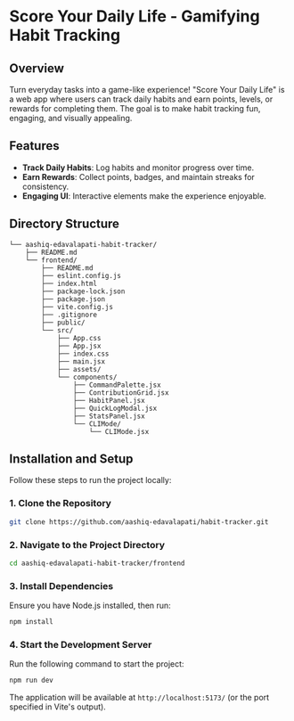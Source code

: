 
# Score Your Daily Life - Gamifying Habit Tracking

## Overview
Turn everyday tasks into a game-like experience! "Score Your Daily Life" is a web app where users can track daily habits and earn points, levels, or rewards for completing them. The goal is to make habit tracking fun, engaging, and visually appealing.

## Features
- **Track Daily Habits**: Log habits and monitor progress over time.
- **Earn Rewards**: Collect points, badges, and maintain streaks for consistency.
- **Engaging UI**: Interactive elements make the experience enjoyable.

## Directory Structure
```
└── aashiq-edavalapati-habit-tracker/
    ├── README.md
    └── frontend/
        ├── README.md
        ├── eslint.config.js
        ├── index.html
        ├── package-lock.json
        ├── package.json
        ├── vite.config.js
        ├── .gitignore
        ├── public/
        └── src/
            ├── App.css
            ├── App.jsx
            ├── index.css
            ├── main.jsx
            ├── assets/
            └── components/
                ├── CommandPalette.jsx
                ├── ContributionGrid.jsx
                ├── HabitPanel.jsx
                ├── QuickLogModal.jsx
                ├── StatsPanel.jsx
                └── CLIMode/
                    └── CLIMode.jsx
```

## Installation and Setup
Follow these steps to run the project locally:

### 1. Clone the Repository
```sh
git clone https://github.com/aashiq-edavalapati/habit-tracker.git
```

### 2. Navigate to the Project Directory
```sh
cd aashiq-edavalapati-habit-tracker/frontend
```

### 3. Install Dependencies
Ensure you have Node.js installed, then run:
```sh
npm install
```

### 4. Start the Development Server
Run the following command to start the project:
```sh
npm run dev
```
The application will be available at `http://localhost:5173/` (or the port specified in Vite's output).
